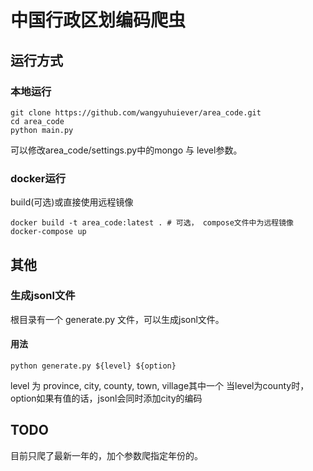 # 中国行政区划编码爬虫

## 运行方式

### 本地运行
```shell
git clone https://github.com/wangyuhuiever/area_code.git
cd area_code
python main.py
```
可以修改area_code/settings.py中的mongo 与 level参数。

### docker运行

build(可选)或直接使用远程镜像
```shell
docker build -t area_code:latest . # 可选， compose文件中为远程镜像
docker-compose up 
```

## 其他

### 生成jsonl文件
根目录有一个 generate.py 文件，可以生成jsonl文件。

#### 用法
```shell
python generate.py ${level} ${option}
```
level 为 province, city, county, town, village其中一个
当level为county时，option如果有值的话，jsonl会同时添加city的编码


## TODO
目前只爬了最新一年的，加个参数爬指定年份的。